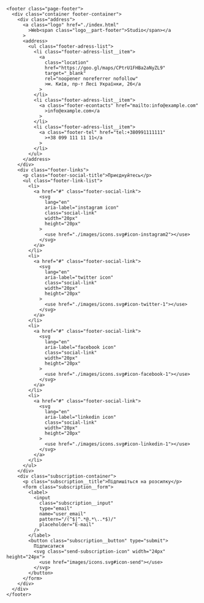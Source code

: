     <footer class="page-footer">
      <div class="container footer-container">
        <div class="address">
          <a class="logo" href="./index.html"
            >Web<span class="logo__part-footer">Studio</span></a
          >
          <address>
            <ul class="footer-adress-list">
              <li class="footer-adress-list__item">
                <a
                  class="location"
                  href="https://goo.gl/maps/CPtrU1FHBa2aNyZL9"
                  target="_blank"
                  rel="noopener noreferrer nofollow"
                  >м. Київ, пр-т Лесі Українки, 26</a
                >
              </li>
              <li class="footer-adress-list__item">
                <a class="footer-econtacts" href="mailto:info@example.com"
                  >info@example.com</a
                >
              </li>
              <li class="footer-adress-list__item">
                <a class="footer-tel" href="tel:+380991111111"
                  >+38 099 111 11 11</a
                >
              </li>
            </ul>
          </address>
        </div>
        <div class="footer-links">
          <p class="footer-social-title">Приєднуйтесь</p>
          <ul class="footer-link-list">
            <li>
              <a href="#" class="footer-social-link">
                <svg
                  lang="en"
                  aria-label="instagram icon"
                  class="social-link"
                  width="20px"
                  height="20px"
                >
                  <use href="./images/icons.svg#icon-instagram2"></use>
                </svg>
              </a>
            </li>
            <li>
              <a href="#" class="footer-social-link">
                <svg
                  lang="en"
                  aria-label="twitter icon"
                  class="social-link"
                  width="20px"
                  height="20px"
                >
                  <use href="./images/icons.svg#icon-twitter-1"></use>
                </svg>
              </a>
            </li>
            <li>
              <a href="#" class="footer-social-link">
                <svg
                  lang="en"
                  aria-label="facebook icon"
                  class="social-link"
                  width="20px"
                  height="20px"
                >
                  <use href="./images/icons.svg#icon-facebook-1"></use>
                </svg>
              </a>
            </li>
            <li>
              <a href="#" class="footer-social-link">
                <svg
                  lang="en"
                  aria-label="linkedin icon"
                  class="social-link"
                  width="20px"
                  height="20px"
                >
                  <use href="./images/icons.svg#icon-linkedin-1"></use>
                </svg>
              </a>
            </li>
          </ul>
        </div>
        <div class="subscription-container">
          <p class="subscription__title">Підпишіться на розсилку</p>
          <form class="subscription__form">
            <label>
              <input
                class="subscription__input"
                type="email"
                name="user_email"
                pattern="/(^$|^.*@.*\..*$)/"
                placeholder="E-mail"
              />
            </label>
            <button class="subscription__button" type="submit">
              Підписатися
              <svg class="send-subscription-icon" width="24px" height="24px">
                <use href="images/icons.svg#icon-send"></use>
              </svg>
            </button>
          </form>
        </div>
      </div>
    </footer>
